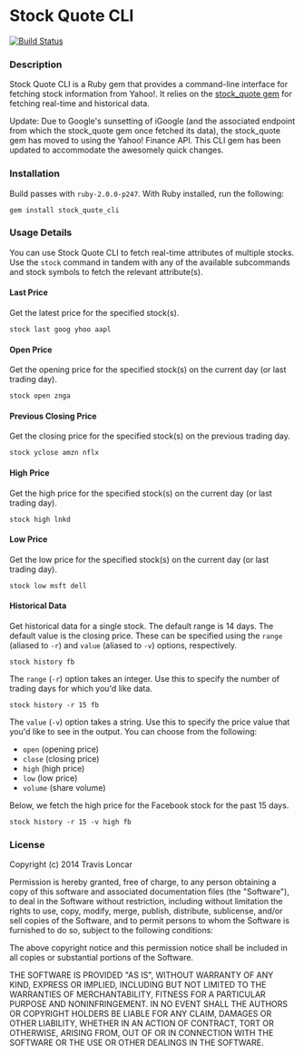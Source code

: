 Stock Quote CLI
===============

[![Build Status](https://travis-ci.org/tbloncar/stock_quote_cli.png?branch=master)](https://travis-ci.org/tbloncar/stock_quote_cli)

### Description

Stock Quote CLI is a Ruby gem that provides a command-line interface for fetching stock information from Yahoo!. It relies on the [stock_quote gem](https://github.com/tyrauber/stock_quote) for fetching real-time and historical data.

Update: Due to Google's sunsetting of iGoogle (and the associated endpoint from
which the stock_quote gem once fetched its data), the stock_quote gem has moved
to using the Yahoo! Finance API. This CLI gem has been updated to accommodate
the awesomely quick changes.

### Installation

Build passes with `ruby-2.0.0-p247`. With Ruby installed, run the following:

	gem install stock_quote_cli

### Usage Details

You can use Stock Quote CLI to fetch real-time attributes of multiple stocks. Use the `stock` command in tandem with any of the available subcommands and stock symbols to fetch the relevant attribute(s).

#### Last Price

Get the latest price for the specified stock(s).

	stock last goog yhoo aapl

#### Open Price

Get the opening price for the specified stock(s) on the current day (or last trading day).

	stock open znga

#### Previous Closing Price

Get the closing price for the specified stock(s) on the previous trading day.

	stock yclose amzn nflx

#### High Price

Get the high price for the specified stock(s) on the current day (or last trading day).

	stock high lnkd

#### Low Price

Get the low price for the specified stock(s) on the current day (or last trading day).

	stock low msft dell

#### Historical Data

Get historical data for a single stock. The default range is 14 days. The default value is the closing price. These can be specified using the `range` (aliased to `-r`) and `value` (aliased to `-v`) options, respectively.

	stock history fb

The `range` (`-r`) option takes an integer. Use this to specify the number of trading days for which you'd like data.

	stock history -r 15 fb

The `value` (`-v`) option takes a string. Use this to specify the price value that you'd like to see in the output. You can choose from the following:

* `open` (opening price)
* `close` (closing price)
* `high` (high price)
* `low` (low price)
* `volume` (share volume)

Below, we fetch the high price for the Facebook stock for the past 15 days.

	stock history -r 15 -v high fb

### License

Copyright (c) 2014 Travis Loncar

Permission is hereby granted, free of charge, to any person obtaining a copy of this software and associated documentation files (the "Software"), to deal
in the Software without restriction, including without limitation the rights to use, copy, modify, merge, publish, distribute, sublicense, and/or sell copies of the Software, and to permit persons to whom the Software is furnished to do so, subject to the following conditions:

The above copyright notice and this permission notice shall be included in all copies or substantial portions of the Software.

THE SOFTWARE IS PROVIDED "AS IS", WITHOUT WARRANTY OF ANY KIND, EXPRESS OR IMPLIED, INCLUDING BUT NOT LIMITED TO THE WARRANTIES OF MERCHANTABILITY, FITNESS FOR A PARTICULAR PURPOSE AND NONINFRINGEMENT. IN NO EVENT SHALL THE
AUTHORS OR COPYRIGHT HOLDERS BE LIABLE FOR ANY CLAIM, DAMAGES OR OTHER LIABILITY, WHETHER IN AN ACTION OF CONTRACT, TORT OR OTHERWISE, ARISING FROM, OUT OF OR IN CONNECTION WITH THE SOFTWARE OR THE USE OR OTHER DEALINGS IN
THE SOFTWARE.



